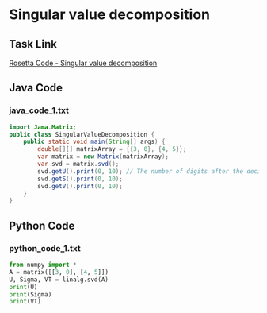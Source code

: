 # Singular value decomposition

## Task Link
[Rosetta Code - Singular value decomposition](https://rosettacode.org/wiki/Singular_value_decomposition)

## Java Code
### java_code_1.txt
```java
import Jama.Matrix;
public class SingularValueDecomposition {
    public static void main(String[] args) {
        double[][] matrixArray = {{3, 0}, {4, 5}};
        var matrix = new Matrix(matrixArray);
        var svd = matrix.svd();
        svd.getU().print(0, 10); // The number of digits after the decimal is 10.
        svd.getS().print(0, 10);
        svd.getV().print(0, 10);
    }
}

```

## Python Code
### python_code_1.txt
```python
from numpy import *
A = matrix([[3, 0], [4, 5]])
U, Sigma, VT = linalg.svd(A)
print(U)
print(Sigma)
print(VT)

```

